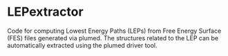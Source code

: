 # LEPextractor
Code for computing Lowest Energy Paths (LEPs) from Free Energy Surface (FES) files generated via plumed.
The structures related to the LEP can be automatically extracted using the plumed driver tool.
